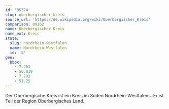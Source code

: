 ```yaml
---
id: '05374'
slug: oberbergischer-kreis
source_url: 'https://de.wikipedia.org/wiki/Oberbergischer_Kreis'
comparison: 09162
name: Oberbergischer Kreis
name_ext: Kreis
state:
  slug: nordrhein-westfalen
  name: Nordrhein-Westfalen
  id: '5'
geo:
  bbox:
    - 7.253
    - 50.819
    - 7.792
    - 51.25
---
```


Der Oberbergische Kreis ist ein Kreis im Süden Nordrhein-Westfalens. Er ist Teil der Region Oberbergisches Land.
